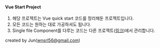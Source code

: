 #### **Vue Start Project**
1. 해당 프로젝트는 Vue quick start 코드를 정리해둔 프로젝트입니다.
2. 모든 코드는 원하는 대로 가공하셔도 됩니다.
3. Single file Component를 다루는 코드는 다른 프로젝트([링크](https://github.com/wnsrl56/frontend-vue-project))에서 관리합니다.

created by Jun(wnsrl56@gmail.com)